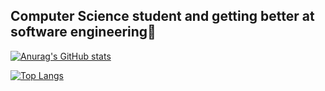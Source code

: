 ## Computer Science student and getting better at software engineering👋
[![Anurag's GitHub stats](https://github-readme-stats.vercel.app/api?username=FLOpeSS&theme=dark)](https://github.com/anuraghazra/github-readme-stats)

[![Top Langs](https://github-readme-stats.vercel.app/api/top-langs/?username=FLOpeSS&theme=dark)](https://github.com/anuraghazra/github-readme-stats)
<!--
**FLOpeSS/FLOpeSS** is a ✨ _special_ ✨ repository because its `README.md` (this file) appears on your GitHub profile.

Here are some ideas to get you started:

- 🔭 I’m currently working on ...
- 🌱 I’m currently learning ...
- 👯 I’m looking to collaborate on ...
- 🤔 I’m looking for help with ...
- 💬 Ask me about ...
- 📫 How to reach me: ...
- 😄 Pronouns: ...
- ⚡ Fun fact: ...
-->

